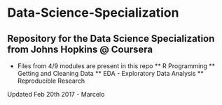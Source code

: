 # Data-Science-Specialization
## Repository for the Data Science Specialization from Johns Hopkins @ Coursera
* Files from 4/9 modules are present in this repo
** R Programming
** Getting and Cleaning Data
** EDA - Exploratory Data Analysis
** Reproducible Research

Updated Feb 20th 2017 - Marcelo
